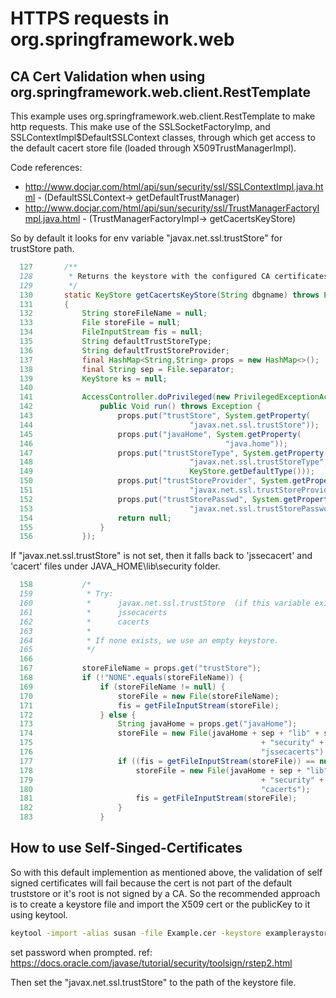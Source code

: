 # HTTPS requests in org.springframework.web

## CA Cert Validation when using org.springframework.web.client.RestTemplate 
This example uses org.springframework.web.client.RestTemplate to make http requests. This make use of the SSLSocketFactoryImp, and SSLContextImpl$DefaultSSLContext classes, through which get access to the default cacert store file (loaded through X509TrustManagerImpl).

Code references: 
* http://www.docjar.com/html/api/sun/security/ssl/SSLContextImpl.java.html - (DefaultSSLContext-> getDefaultTrustManager)
* http://www.docjar.com/html/api/sun/security/ssl/TrustManagerFactoryImpl.java.html - (TrustManagerFactoryImpl-> getCacertsKeyStore)

So by default it looks for env variable "javax.net.ssl.trustStore" for trustStore path.

```java
  127       /**
  128        * Returns the keystore with the configured CA certificates.
  129        */
  130       static KeyStore getCacertsKeyStore(String dbgname) throws Exception
  131       {
  132           String storeFileName = null;
  133           File storeFile = null;
  134           FileInputStream fis = null;
  135           String defaultTrustStoreType;
  136           String defaultTrustStoreProvider;
  137           final HashMap<String,String> props = new HashMap<>();
  138           final String sep = File.separator;
  139           KeyStore ks = null;
  140   
  141           AccessController.doPrivileged(new PrivilegedExceptionAction<Void>() {
  142               public Void run() throws Exception {
  143                   props.put("trustStore", System.getProperty(
  144                                   "javax.net.ssl.trustStore"));
  145                   props.put("javaHome", System.getProperty(
  146                                           "java.home"));
  147                   props.put("trustStoreType", System.getProperty(
  148                                   "javax.net.ssl.trustStoreType",
  149                                   KeyStore.getDefaultType()));
  150                   props.put("trustStoreProvider", System.getProperty(
  151                                   "javax.net.ssl.trustStoreProvider", ""));
  152                   props.put("trustStorePasswd", System.getProperty(
  153                                   "javax.net.ssl.trustStorePassword", ""));
  154                   return null;
  155               }
  156           });

```  
If "javax.net.ssl.trustStore" is not set, then it falls back to 'jssecacert' and 'cacert' files under JAVA_HOME\lib\security folder.

```java
  158           /*
  159            * Try:
  160            *      javax.net.ssl.trustStore  (if this variable exists, stop)
  161            *      jssecacerts
  162            *      cacerts
  163            *
  164            * If none exists, we use an empty keystore.
  165            */
  166   
  167           storeFileName = props.get("trustStore");
  168           if (!"NONE".equals(storeFileName)) {
  169               if (storeFileName != null) {
  170                   storeFile = new File(storeFileName);
  171                   fis = getFileInputStream(storeFile);
  172               } else {
  173                   String javaHome = props.get("javaHome");
  174                   storeFile = new File(javaHome + sep + "lib" + sep
  175                                                   + "security" + sep +
  176                                                   "jssecacerts");
  177                   if ((fis = getFileInputStream(storeFile)) == null) {
  178                       storeFile = new File(javaHome + sep + "lib" + sep
  179                                                   + "security" + sep +
  180                                                   "cacerts");
  181                       fis = getFileInputStream(storeFile);
  182                   }
  183               }
```

## How to use Self-Singed-Certificates
So with this default implemention as mentioned above, the validation of self signed certificates will fail because the cert is not part of the default truststore or it's root is not signed by a CA. So the recommended approach is to create a keystore file and import the X509 cert or the publicKey to it using keytool. 

```bash
keytool -import -alias susan -file Example.cer -keystore exampleraystore
```
set password when prompted.
ref: https://docs.oracle.com/javase/tutorial/security/toolsign/rstep2.html

Then set the "javax.net.ssl.trustStore" to the path of the keystore file.


